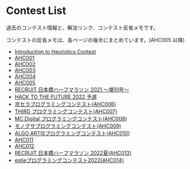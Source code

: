 # Contest List

過去のコンテスト情報と、解法リンク、コンテスト反省メモです。

コンテストの反省メモは、各ページの後半にまとめています。(AHC005 以降)

- [Introduction to Heuristics Contest](./intro-heuristics.md)
- [AHC001](./ahc001.md)
- [AHC002](./ahc002.md)
- [AHC003](./ahc003.md)
- [AHC004](./ahc004.md)
- [AHC005](./ahc005.md)
- [RECRUIT 日本橋ハーフマラソン 2021 ～増刊号～](./rcl-contest-2021-long.md)
- [HACK TO THE FUTURE 2022 予選](./httf2022qual.md)
- [京セラプログラミングコンテスト(AHC006)](./ahc006.md)
- [THIRD プログラミングコンテスト(AHC007)](./ahc007.md)
- [MC Digital プログラミングコンテスト(AHC008)](./ahc008.md)
- [モノグサプログラミングコンテスト(AHC009)](./ahc009.md)
- [ALGO ARTISプログラミングコンテスト(AHC010)](./ahc010.md)
- [AHC011](./ahc011.md)
- [AHC012](./ahc012.md)
- [RECRUIT 日本橋ハーフマラソン 2022夏(AHC013)](./ahc013.md)
- [estieプログラミングコンテスト2022(AHC014)](./ahc014.md)
